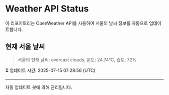
# Weather API Status

이 리포지토리는 OpenWeather API를 사용하여 서울의 날씨 정보를 자동으로 업데이트합니다.

## 현재 서울 날씨
> 서울의 현재 날씨: overcast clouds, 온도: 24.74°C, 습도: 72%

⏳ 업데이트 시간: 2025-07-15 07:28:56 (UTC)

---
자동 업데이트 봇에 의해 관리됩니다.
